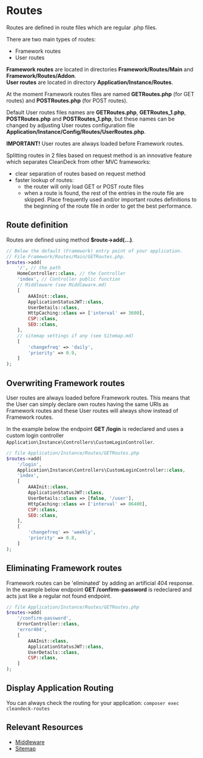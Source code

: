 # Routes

Routes are defined in route files which are regular .php files.

There are two main types of routes:
* Framework routes
* User routes

**Framework routes** are located in directories **Framework/Routes/Main** and
**Framework/Routes/Addon**.<br>
**User routes** are located in directory **Application/Instance/Routes**.

At the moment Framework routes files are named **GETRoutes.php** (for GET routes) and **POSTRoutes.php** (for POST routes).

Default User routes files names are **GETRoutes.php**, **GETRoutes_1.php**, **POSTRoutes.php** and **POSTRoutes_1.php**,
but these names can be changed by adjusting User routes configuration file
**Application/Instance/Config/Routes/UserRoutes.php**.

**IMPORTANT!** User routes are always loaded before Framework routes.

Splitting routes in 2 files based on request method is an innovative feature which separates CleanDeck from other
MVC frameworks:
* clear separation of routes based on request method
* faster lookup of routes:
  * the router will only load GET or POST route files
  * when a route is found, the rest of the entries in the route file are skipped. Place frequently used and/or important
    routes definitions to the beginning of the route file in order to get the best performance.

## Route definition

Routes are defined using method **$route->add(...)**.

```php
// Below the default (Framework) entry point of your application.
// File Framework/Routes/Main/GETRoutes.php.
$routes->add(
    '/', // the path
    HomeController::class, // the Controller
    'index', // Controller public function
    // Middleware (see Middleware.md)
    [
        AAAInit::class,
        ApplicationStatusJWT::class,
        UserDetails::class,
        HttpCaching::class => ['interval' => 3600],
        CSP::class,
        SEO::class,
    ],
    // sitemap settings if any (see Sitemap.md)
    [
        'changefreq' => 'daily',
        'priority' => 0.9,
    ]
);
```

## Overwriting Framework routes

User routes are always loaded before Framework routes. This means that the User can simply declare own routes
having the same URIs as Framework routes and these User routes will always show instead of Framework routes.

In the example below the endpoint **GET /login** is redeclared and uses a custom login controller
`Application\Instance\Controllers\CustomLoginController`.

```php
// file Application/Instance/Routes/GETRoutes.php
$routes->add(
    '/login',
    Application\Instance\Controllers\CustomLoginController::class,
    'index',
    [
        AAAInit::class,
        ApplicationStatusJWT::class,
        UserDetails::class => [false, '/user'],
        HttpCaching::class => ['interval' => 86400],
        CSP::class,
        SEO::class,
    ],
    [
        'changefreq' => 'weekly',
        'priority' => 0.8,
    ]
);
```


## Eliminating Framework routes

Framework routes can be 'eliminated' by adding an artificial 404 response.<br>
In the example below endpoint **GET /confirm-password** is redeclared and acts just like a regular not found endpoint.

```php
// file Application/Instance/Routes/GETRoutes.php
$routes->add(
    '/confirm-password',
    ErrorController::class,
    'error404',
    [
        AAAInit::class,
        ApplicationStatusJWT::class,
        UserDetails::class,
        CSP::class,
    ]
);
```

## Display Application Routing

You can always check the routing for your application: ```composer exec cleandeck-routes```

## Relevant Resources

* [Middleware](./Middleware.md "Middleware")
* [Sitemap](./Sitemap.md "Sitemap")
